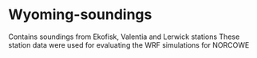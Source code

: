 # Wyoming-soundings
Contains soundings from Ekofisk, Valentia and Lerwick stations
These station data were used for evaluating the WRF simulations for NORCOWE

